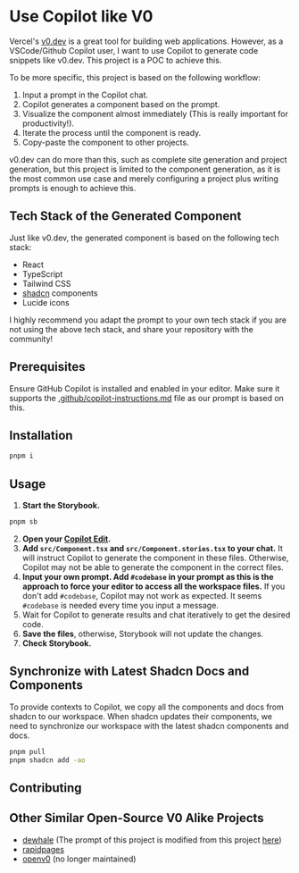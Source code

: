 # Use Copilot like V0

Vercel's [v0.dev](https://v0.dev/) is a great tool for building web applications. However, as a VSCode/Github Copilot user, I want to use Copilot to generate code snippets like v0.dev. This project is a POC to achieve this.

To be more specific, this project is based on the following workflow:
1. Input a prompt in the Copilot chat.
2. Copilot generates a component based on the prompt.
3. Visualize the component almost immediately (This is really important for productivity!).
4. Iterate the process until the component is ready.
5. Copy-paste the component to other projects.

v0.dev can do more than this, such as complete site generation and project generation, but this project is limited to the component generation, as it is the most common use case and merely configuring a project plus writing prompts is enough to achieve this.

## Tech Stack of the Generated Component
Just like v0.dev, the generated component is based on the following tech stack:
- React
- TypeScript
- Tailwind CSS
- [shadcn](https://ui.shadcn.com/) components
- Lucide icons

I highly recommend you adapt the prompt to your own tech stack if you are not using the above tech stack, and share your repository with the community!

## Prerequisites
Ensure GitHub Copilot is installed and enabled in your editor. Make sure it supports the [.github/copilot-instructions.md](https://code.visualstudio.com/docs/copilot/copilot-customization#_use-a-githubcopilotinstructionsmd-file) file as our prompt is based on this.

## Installation

```bash
pnpm i
```

## Usage
1. **Start the Storybook.**
```bash
pnpm sb
```
2. **Open your [Copilot Edit](https://code.visualstudio.com/docs/copilot/copilot-edits).**
3. **Add `src/Component.tsx` and `src/Component.stories.tsx` to your chat.** It will instruct Copilot to generate the component in these files. Otherwise, Copilot may not be able to generate the component in the correct files.
3. **Input your own prompt. Add `#codebase` in your prompt as this is the approach to force your editor to access all the workspace files.** If you don't add `#codebase`, Copilot may not work as expected. It seems `#codebase` is needed every time you input a message.
4. Wait for Copilot to generate results and chat iteratively to get the desired code.
5. **Save the files**, otherwise, Storybook will not update the changes.
6. **Check Storybook.**

## Synchronize with Latest Shadcn Docs and Components
To provide contexts to Copilot, we copy all the components and docs from shadcn to our workspace. When shadcn updates their components, we need to synchronize our workspace with the latest shadcn components and docs.
```bash
pnpm pull
pnpm shadcn add -ao
```

## Contributing

## Other Similar Open-Source V0 Alike Projects
- [dewhale](https://github.com/Yuyz0112/dewhale.git) (The prompt of this project is modified from this project [here](https://github.com/Yuyz0112/dewhale/blob/main/prompts/ui-gen.md))
- [rapidpages](https://github.com/rapidpages/rapidpages)
- [openv0](https://github.com/raidendotai/openv0) (no longer maintained)